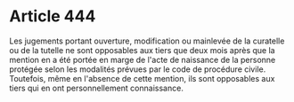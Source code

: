 # Article 444

Les jugements portant ouverture, modification ou mainlevée de la curatelle ou de la tutelle ne sont opposables aux tiers que deux mois après que la mention en a été portée en marge de l'acte de naissance de la personne protégée selon les modalités prévues par le code de procédure civile.   Toutefois, même en l'absence de cette mention, ils sont opposables aux tiers qui en ont personnellement connaissance.